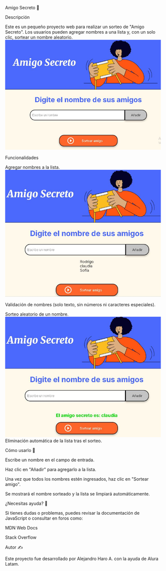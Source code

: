 Amigo Secreto 🎁

Descripción

Este es un pequeño proyecto web para realizar un sorteo de "Amigo Secreto". Los usuarios pueden agregar nombres a una lista y, con un solo clic, sortear un nombre aleatorio.
![Imagen inicio Amigo Secreto](https://github.com/Ale0945/amigosecreto/blob/main/assets/Imagen%20inicio%20Amigo%20Secreto.JPG)

Funcionalidades

Agregar nombres a la lista.
![Imagen nombres Amigo Secreto](https://github.com/Ale0945/amigosecreto/blob/main/assets/Imagen%20nombres%20Amigo%20Secreto.JPG)

Validación de nombres (solo texto, sin números ni caracteres especiales).

Sorteo aleatorio de un nombre.
![Imagen Sorteo Amigo Secreto](https://github.com/Ale0945/amigosecreto/blob/main/assets/Imagen%20Sorteo%20Amigo%20Secreto.JPG)
Eliminación automática de la lista tras el sorteo.

Cómo usarlo 🚀

Escribe un nombre en el campo de entrada.

Haz clic en "Añadir" para agregarlo a la lista.

Una vez que todos los nombres estén ingresados, haz clic en "Sortear amigo".

Se mostrará el nombre sorteado y la lista se limpiará automáticamente.



¿Necesitas ayuda? 🤔

Si tienes dudas o problemas, puedes revisar la documentación de JavaScript o consultar en foros como:

MDN Web Docs

Stack Overflow

Autor ✍️

Este proyecto fue desarrollado por Alejandro Haro A. con la ayuda de Alura Latam.

